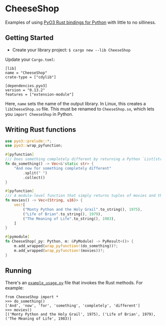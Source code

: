 # CheeseShop
Examples of using [PyO3 Rust bindings for Python](https://github.com/pyo3/pyo3) with little to no silliness.

## Getting Started
* Create your library project: `$ cargo new --lib CheeseShop`

Update your `Cargo.toml`:

```none
[lib]
name = "CheeseShop"
crate-type = ["cdylib"]

[dependencies.pyo3]
version = "0.13.2"
features = ["extension-module"]
```

Here, `name` sets the name of the output library. In Linux, this creates a `libCheeseShop.so` file. This must be renamed to `CheeseShop.so`, which lets you `import CheeseShop` in Python.

## Writing Rust functions

```rust
use pyo3::prelude::*;
use pyo3::wrap_pyfunction;

#[pyfunction]
/// Does something completely different by returning a Python `List[str]`.
fn do_something() -> Vec<&'static str> {
    "And now for something completely different"
        .split(" ")
        .collect()
}

#[pyfunction]
/// A module-level function that simply returns tuples of movies and their release year.
fn movies() -> Vec<(String, u16)> {
    vec![
        ("Monty Python and the Holy Grail".to_string(), 1975),
        ("Life of Brian".to_string(), 1979),
        ("The Meaning of Life".to_string(), 1983),
    ]
}

#[pymodule]
fn CheeseShop(_py: Python, m: &PyModule) -> PyResult<()> {
    m.add_wrapped(wrap_pyfunction!(do_something))?;
    m.add_wrapped(wrap_pyfunction!(movies))?;
}
```

## Running
There's an [`example_usage.py`](example_usage.py) file that invokes the Rust methods. For example:

```
from CheeseShop import *
>>> do_something()
['And', 'now', 'for', 'something', 'completely', 'different']
>>> movies()
[('Monty Python and the Holy Grail', 1975), ('Life of Brian', 1979), ('The Meaning of Life', 1983)]
```
